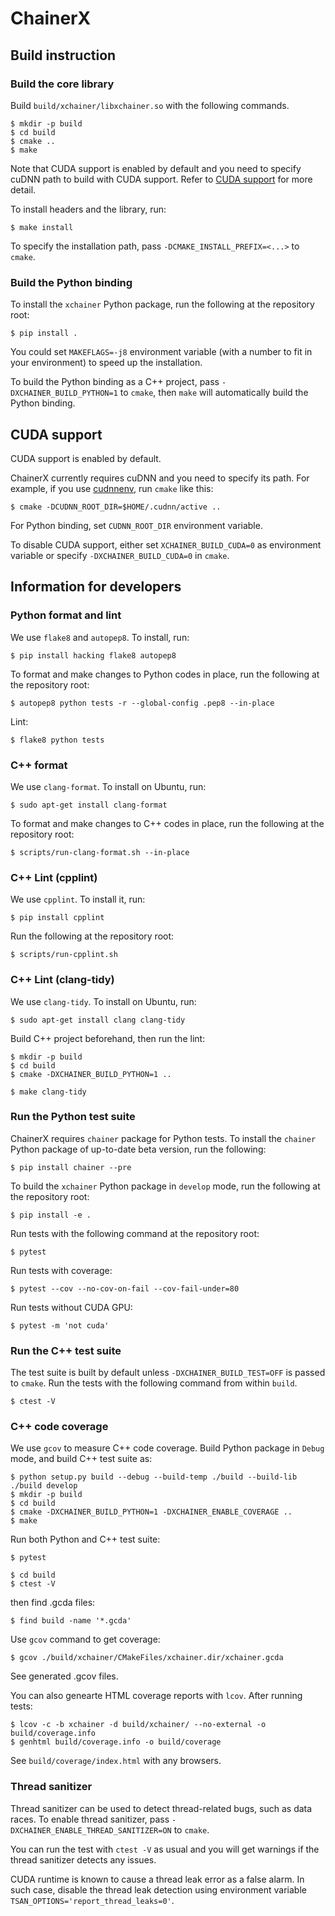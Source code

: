 # ChainerX

## Build instruction

### Build the core library

Build `build/xchainer/libxchainer.so` with the following commands.

```shell-session
$ mkdir -p build
$ cd build
$ cmake ..
$ make
```

Note that CUDA support is enabled by default and you need to specify cuDNN path to build with CUDA support.
Refer to [CUDA support](#cuda-support) for more detail.

To install headers and the library, run:

```shell-session
$ make install
```

To specify the installation path, pass `-DCMAKE_INSTALL_PREFIX=<...>` to `cmake`.

### Build the Python binding

To install the `xchainer` Python package, run the following at the repository root:

```shell-session
$ pip install .
```

You could set `MAKEFLAGS=-j8` environment variable (with a number to fit in your environment) to speed up the installation.

To build the Python binding as a C++ project, pass `-DXCHAINER_BUILD_PYTHON=1` to `cmake`,
then `make` will automatically build the Python binding.

## CUDA support

CUDA support is enabled by default.

ChainerX currently requires cuDNN and you need to specify its path.
For example, if you use [cudnnenv](https://github.com/unnonouno/cudnnenv), run `cmake` like this:

```shell-session
$ cmake -DCUDNN_ROOT_DIR=$HOME/.cudnn/active ..
```

For Python binding, set `CUDNN_ROOT_DIR` environment variable.

To disable CUDA support, either set `XCHAINER_BUILD_CUDA=0` as environment variable or specify `-DXCHAINER_BUILD_CUDA=0` in `cmake`.

## Information for developers

### Python format and lint

We use `flake8` and `autopep8`. To install, run:

```
$ pip install hacking flake8 autopep8
```

To format and make changes to Python codes in place, run the following at the repository root:

```
$ autopep8 python tests -r --global-config .pep8 --in-place
```

Lint:

```
$ flake8 python tests
```

### C++ format

We use `clang-format`. To install on Ubuntu, run:

```
$ sudo apt-get install clang-format
```

To format and make changes to C++ codes in place, run the following at the repository root:

```shell-session
$ scripts/run-clang-format.sh --in-place
```

### C++ Lint (cpplint)

We use `cpplint`. To install it, run:

```shell-session
$ pip install cpplint
```

Run the following at the repository root:

```shell-session
$ scripts/run-cpplint.sh
```

### C++ Lint (clang-tidy)

We use `clang-tidy`. To install on Ubuntu, run:

```
$ sudo apt-get install clang clang-tidy
```

Build C++ project beforehand, then run the lint:

```
$ mkdir -p build
$ cd build
$ cmake -DXCHAINER_BUILD_PYTHON=1 ..

$ make clang-tidy
```

### Run the Python test suite

ChainerX requires `chainer` package for Python tests. To install the `chainer` Python package of up-to-date beta version, run the following:

```shell-session
$ pip install chainer --pre
```

To build the `xchainer` Python package in `develop` mode, run the following at the repository root:

```shell-session
$ pip install -e .
```

Run tests with the following command at the repository root:

```shell-session
$ pytest
```

Run tests with coverage:

```shell-session
$ pytest --cov --no-cov-on-fail --cov-fail-under=80
```

Run tests without CUDA GPU:

```shell-session
$ pytest -m 'not cuda'
```

### Run the C++ test suite

The test suite is built by default unless `-DXCHAINER_BUILD_TEST=OFF` is passed to `cmake`.
Run the tests with the following command from within `build`.

```shell-session
$ ctest -V
```

### C++ code coverage

We use `gcov` to measure C++ code coverage.
Build Python package in `Debug` mode, and build C++ test suite as:

```
$ python setup.py build --debug --build-temp ./build --build-lib ./build develop
$ mkdir -p build
$ cd build
$ cmake -DXCHAINER_BUILD_PYTHON=1 -DXCHAINER_ENABLE_COVERAGE ..
$ make
```

Run both Python and C++ test suite:

```shell-session
$ pytest

$ cd build
$ ctest -V
```

then find .gcda files:

```shell-session
$ find build -name '*.gcda'
```

Use `gcov` command to get coverage:

```shell-session
$ gcov ./build/xchainer/CMakeFiles/xchainer.dir/xchainer.gcda
```

See generated .gcov files.

You can also genearte HTML coverage reports with `lcov`. After running tests:

```shell-session
$ lcov -c -b xchainer -d build/xchainer/ --no-external -o build/coverage.info
$ genhtml build/coverage.info -o build/coverage
```

See `build/coverage/index.html` with any browsers.

### Thread sanitizer

Thread sanitizer can be used to detect thread-related bugs, such as data races.
To enable thread sanitizer, pass `-DXCHAINER_ENABLE_THREAD_SANITIZER=ON` to `cmake`.

You can run the test with `ctest -V` as usual and you will get warnings if the thread sanitizer detects any issues.

CUDA runtime is known to cause a thread leak error as a false alarm.
In such case, disable the thread leak detection using environment variable `TSAN_OPTIONS='report_thread_leaks=0'`.
